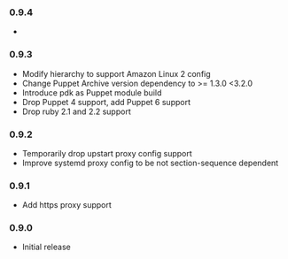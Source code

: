### 0.9.4
*

### 0.9.3
* Modify hierarchy to support Amazon Linux 2 config
* Change Puppet Archive version dependency to >= 1.3.0 <3.2.0
* Introduce pdk as Puppet module build
* Drop Puppet 4 support, add Puppet 6 support
* Drop ruby 2.1 and 2.2 support

### 0.9.2
* Temporarily drop upstart proxy config support
* Improve systemd proxy config to be not section-sequence dependent

### 0.9.1
* Add https proxy support

### 0.9.0
* Initial release
